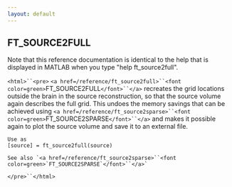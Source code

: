 ```yaml
---
layout: default
---
```


##  FT_SOURCE2FULL

Note that this reference documentation is identical to the help that is displayed in MATLAB when you type "help ft_source2full".

`<html>``<pre>`
    `<a href=/reference/ft_source2full>``<font color=green>`FT_SOURCE2FULL`</font>``</a>` recreates the grid locations outside the brain in the source 
    reconstruction, so that the source volume again describes the full grid.
    This undoes the memory savings that can be achieved using `<a href=/reference/ft_source2sparse>``<font color=green>`FT_SOURCE2SPARSE`</font>``</a>`
    and makes it possible again to plot  the source volume and save it to an
    external file.
 
    Use as
    [source] = ft_source2full(source)
 
    See also `<a href=/reference/ft_source2sparse>``<font color=green>`FT_SOURCE2SPARSE`</font>``</a>`
`</pre>``</html>`

